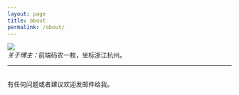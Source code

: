 ```yaml
---
layout: page
title: about
permalink: /about/
---
```


<img class="col one right" src="/img/prof_pic.jpg">

<br/>
<em>关于博主：</em>前端码农一枚，坐标浙江杭州。



<br/>
<hr/>
<br/>
<span class="contacticon center">
	<a href="mailto:uncledu@aliyun.com"><i class="fa fa-envelope-square"></i></a>
	<a href="https://github.com/lastjune" target="_blank"><i class="fa fa-github-square"></i></a>
	<!--<a href="https://www.linkedin.com" target="_blank"><i class="fa fa-linkedin-square"></i></a>-->
	<!--<a href="http://tumblr.com" target="_blank"><i class="fa fa-tumblr-square"></i></a>-->
	<a href="https://twitter.com" target="_blank"><i class="fa fa-twitter-square"></i></a>
</span>

<div class="col three caption">
    有任何问题或者建议欢迎发邮件给我。
</div>

